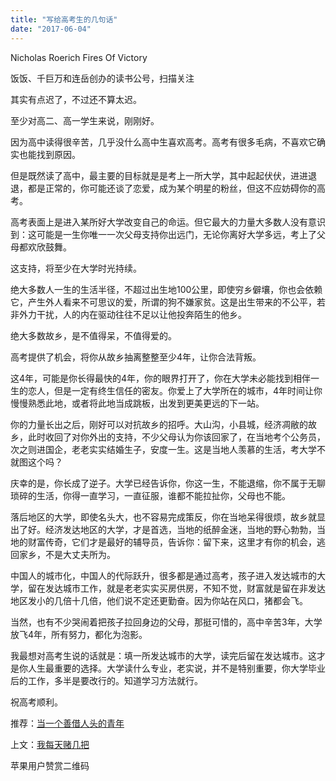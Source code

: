 ```yaml
---
title: "写给高考生的几句话"
date: "2017-06-04"
---
```


Nicholas Roerich Fires Of Victory

饭饭、千巨万和连岳创办的读书公号，扫描关注

  

其实有点迟了，不过还不算太迟。  

  

至少对高二、高一学生来说，刚刚好。

  

因为高中读得很辛苦，几乎没什么高中生喜欢高考。高考有很多毛病，不喜欢它确实也能找到原因。

  

但是既然读了高中，最主要的目标就是是考上一所大学，其中起起伏伏，进进退退，都是正常的，你可能还谈了恋爱，成为某个明星的粉丝，但这不应妨碍你的高考。

  

高考表面上是进入某所好大学改变自己的命运。但它最大的力量大多数人没有意识到：这可能是一生你唯一一次父母支持你出远门，无论你离好大学多远，考上了父母都欢欣鼓舞。

  

这支持，将至少在大学时光持续。

  

绝大多数人一生的生活半径，不超过出生地100公里，即使穷乡僻壤，你也会依赖它，产生外人看来不可思议的爱，所谓的狗不嫌家贫。这是出生带来的不公平，若非外力干扰，人的内在驱动往往不足以让他投奔陌生的他乡。

  

绝大多数故乡，是不值得呆，不值得爱的。

  

高考提供了机会，将你从故乡抽离整整至少4年，让你合法背叛。

  

这4年，可能是你长得最快的4年，你的眼界打开了，你在大学未必能找到相伴一生的恋人，但是一定有终生信任的密友。你爱上了大学所在的城市，4年时间让你慢慢熟悉此地，或者将此地当成跳板，出发到更美更远的下一站。

  

你的力量长出之后，刚好可以对抗故乡的招呼。大山沟，小县城，经济凋敝的故乡，此时收回了对你外出的支持，不少父母认为你该回家了，在当地考个公务员，次之则进国企，老老实实结婚生子，安度一生。这是当地人羡慕的生活，考大学不就图这个吗？

  

庆幸的是，你长成了逆子。大学已经告诉你，你这一生，不能退缩，你不属于无聊琐碎的生活，你得一直学习，一直征服，谁都不能拉扯你，父母也不能。

落后地区的大学，即使名头大，也不容易完成策反，你在当地呆得很烦，故乡就显出了好。经济发达地区的大学，才是首选，当地的纸醉金迷，当地的野心勃勃，当地的财富传奇，它们才是最好的辅导员，告诉你：留下来，这里才有你的机会，逃回家乡，不是大丈夫所为。

  

中国人的城市化，中国人的代际跃升，很多都是通过高考，孩子进入发达城市的大学，留在发达城市工作，就是老老实实买房供房，不知不觉，财富就是留在非发达地区发小的几倍十几倍，他们说不定还更勤奋。因为你站在风口，猪都会飞。

当然，也有不少哭闹着把孩子拉回身边的父母，那挺可惜的，高中辛苦3年，大学放飞4年，所有努力，都化为泡影。

我最想对高考生说的话就是：填一所发达城市的大学，读完后留在发达城市。这才是你人生最重要的选择。大学读什么专业，老实说，并不是特别重要，你大学毕业后的工作，多半是要改行的。知道学习方法就行。

祝高考顺利。

  

推荐：[当一个善借人头的青年](http://mp.weixin.qq.com/s?__biz=MjM5NDU0Mjk2MQ==&mid=2651623017&idx=2&sn=64be31624952c060f18c80b6b469fb53&chksm=bd7e0a778a098361502b3853c666113af60484057e81d312d839fc7506813cc81dba151fe8f0&scene=21#wechat_redirect)

上文：[我每天赌几把](http://mp.weixin.qq.com/s?__biz=MjM5NDU0Mjk2MQ==&mid=2651623121&idx=1&sn=179223f91fbf10bb121f22a10ab6332d&chksm=bd7e0acf8a0983d9fb296430bdc11cd3c949e8547d78cfd2d0f441c342e2ec28fc4c2cfa7fce&scene=21#wechat_redirect)

苹果用户赞赏二维码
